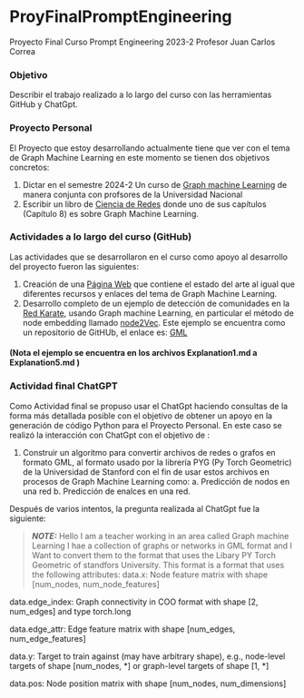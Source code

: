 # ProyFinalPromptEngineering
Proyecto Final Curso Prompt Engineering 2023-2 Profesor Juan Carlos Correa

### Objetivo

Describir el trabajo realizado a lo largo del curso con las herramientas GitHub y ChatGpt.

### Proyecto Personal

El Proyecto que estoy desarrollando actualmente tiene que ver con el tema de Graph Machine Learning
en este momento se tienen dos objetivos concretos: 

1. Dictar en el semestre 2024-2 Un curso de [Graph machine Learning](https://distill.pub/2021/gnn-intro/) de manera conjunta con profsores de la Universidad Nacional
2. Escribir un libro de [Ciencia de Redes](https://github.com/jamelende/LibroCienciaDeRedes) donde uno de sus capítulos (Capítulo 8) es  sobre Graph Machine Learning.

### Actividades a lo largo del curso (GitHub)

Las actividades que se desarrollaron en el curso como apoyo al desarrollo del proyecto fueron las siguientes:

1. Creación de una [Página Web](http://profesores.is.escuelaing.edu.co/~amelendez/GraphMachineLearning/P%C3%A1ginaWebGraphMachineLearning2023-2.html) que contiene el estado del arte al igual que  diferentes recursos y enlaces del tema de Graph Machine Learning.
2. Desarrollo completo de un ejemplo de detección de comunidades en la [Red Karate](https://networkrepository.com/soc-karate.php), usando Graph machine Learning, en particular el método de node embedding llamado [node2Vec](https://towardsdatascience.com/node2vec-explained-db86a319e9ab).
Este ejemplo se encuentra como un repositorio de GitHUb, el enlace es: [GML](https://github.com/alfonsomelendez/Graph-Machine-Learning)

#### (Nota el ejemplo se encuentra en los archivos Explanation1.md a Explanation5.md )
   
### Actividad final ChatGPT

Como Actividad final se propuso usar el ChatGpt haciendo consultas de la forma más detallada posible con el objetivo de obtener un apoyo en la generación de código Python para el Proyecto Personal.
En este caso se realizó la interacción con ChatGpt con el objetivo de :

1. Construir un algoritmo para convertir archivos de redes o grafos en formato GML, al formato usado por la librería PYG (Py Torch Geometric) de la Universidad  de Stanford con el fin de usar estos archivos en procesos de Graph Machine Learning como:
      a. Predicción de nodos en una red
      b. Predicción de enalces en una red.

Después de varios intentos, la pregunta realizada al ChatGpt fue la siguiente:

> **_NOTE:_** Hello I am a teacher working  in an area called Graph machine Learning I hae a collection of graphs or networks in GML format and I Want to convert them to the format that uses the Libary PY Torch Geometric of standfors University. This format is a format  that uses the following attributes:  data.x: Node feature matrix with shape [num_nodes, num_node_features]

data.edge_index: Graph connectivity in COO format with shape [2, num_edges] and type torch.long

data.edge_attr: Edge feature matrix with shape [num_edges, num_edge_features]

data.y: Target to train against (may have arbitrary shape), e.g., node-level targets of shape [num_nodes, *] or graph-level targets of shape [1, *]

data.pos: Node position matrix with shape [num_nodes, num_dimensions]

